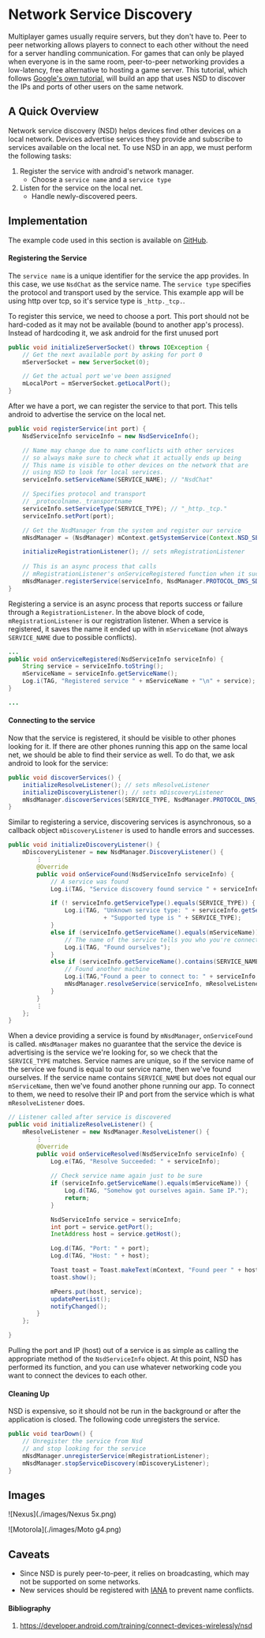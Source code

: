# Network Service Discovery

Multiplayer games usually require servers, but they don't have to. Peer to peer networking allows players to connect to each other without the need for a server handling communication. For games that can only be played when everyone is in the same room, peer-to-peer networking provides a low-latency, free alternative to hosting a game server. This tutorial, which follows [Google's own tutorial](https://developer.android.com/training/connect-devices-wirelessly/index), will build an app that uses NSD to discover the IPs and ports of other users on the same network.



## A Quick Overview
Network service discovery (NSD) helps devices find other devices on a local network. Devices advertise services they provide and subscribe to services available on the local net. To use NSD in an app, we must perform the following tasks:
1. Register the service with android's network manager.
   - Choose a `service name` and a `service type`
2. Listen for the service on the local net.
   - Handle newly-discovered peers.

## Implementation

The example code used in this section is available on [GitHub](https://github.com/mattsoulanille/NSDExample).

#### Registering the Service
The `service name` is a unique identifier for the service the app provides. In this case, we use `NsdChat` as the service name. The `service type` specifies the protocol and transport used by the service. This example app will be using http over tcp, so it's service type is `_http._tcp.`.

To register this service, we need to choose a port. This port should not be hard-coded as it may not be available (bound to another app's process). Instead of hardcoding it, we ask android for the first unused port 
```java
public void initializeServerSocket() throws IOException {
    // Get the next available port by asking for port 0
    mServerSocket = new ServerSocket(0);

    // Get the actual port we've been assigned
    mLocalPort = mServerSocket.getLocalPort();
}
```

After we have a port, we can register the service to that port. This tells android to advertise the service on the local net. 

```java
public void registerService(int port) {
    NsdServiceInfo serviceInfo = new NsdServiceInfo();

    // Name may change due to name conflicts with other services
    // so always make sure to check what it actually ends up being
    // This name is visible to other devices on the network that are
    // using NSD to look for local services.
    serviceInfo.setServiceName(SERVICE_NAME); // "NsdChat"

    // Specifies protocol and transport
    // _protocolname._transportname
    serviceInfo.setServiceType(SERVICE_TYPE); // "_http._tcp."
    serviceInfo.setPort(port);

    // Get the NsdManager from the system and register our service
    mNsdManager = (NsdManager) mContext.getSystemService(Context.NSD_SERVICE);

    initializeRegistrationListener(); // sets mRegistrationListener
    
    // This is an async process that calls
    // mRegistrationListener's onServiceRegistered function when it succeeds
    mNsdManager.registerService(serviceInfo, NsdManager.PROTOCOL_DNS_SD, mRegistrationListener);
}
```
Registering a service is an async process that reports success or failure through a `RegistrationListener`. In the above block of code, `mRegistrationListener` is our registration listener. When a service is registered, it saves the name it ended up with in `mServiceName` (not always `SERVICE_NAME` due to possible conflicts).
```java
...
public void onServiceRegistered(NsdServiceInfo serviceInfo) {
    String service = serviceInfo.toString();
    mServiceName = serviceInfo.getServiceName();
    Log.i(TAG, "Registered service " + mServiceName + "\n" + service);
}

...
```
#### Connecting to the service
Now that the service is registered, it should be visible to other phones looking for it. If there are other phones running this app on the same local net, we should be able to find their service as well. To do that, we ask android to look for the service:
```java
public void discoverServices() {
    initializeResolveListener(); // sets mResolveListener
    initializeDiscoveryListener(); // sets mDiscoveryListener
    mNsdManager.discoverServices(SERVICE_TYPE, NsdManager.PROTOCOL_DNS_SD, mDiscoveryListener);
}
```
Similar to registering a service, discovering services is asynchronous, so a callback object `mDiscoveryListener` is used to handle errors and successes.
```java
public void initializeDiscoveryListener() {
    mDiscoveryListener = new NsdManager.DiscoveryListener() {
        ⋮         
        @Override
        public void onServiceFound(NsdServiceInfo serviceInfo) {
            // A service was found
            Log.i(TAG, "Service discovery found service " + serviceInfo);

            if (! serviceInfo.getServiceType().equals(SERVICE_TYPE)) {
                Log.i(TAG, "Unknown service type: " + serviceInfo.getServiceType() + "\n"
                           + "Supported type is " + SERVICE_TYPE);
            }
            else if (serviceInfo.getServiceName().equals(mServiceName)) {
                // The name of the service tells you who you're connecting to.
                Log.i(TAG, "Found ourselves");
            }
            else if (serviceInfo.getServiceName().contains(SERVICE_NAME)) {
                // Found another machine
                Log.i(TAG,"Found a peer to connect to: " + serviceInfo.getServiceName());
                mNsdManager.resolveService(serviceInfo, mResolveListener);
            }
        }
        ⋮
    };
}
```
When a device providing a service is found by `mNsdManager`, `onServiceFound` is called. `mNsdManager` makes no guarantee that the service the device is advertising is the service we're looking for, so we check that the `SERVICE_TYPE` matches. Service names are unique, so if the service name of the service we found is equal to our service name, then we've found ourselves. If the service name contains `SERVICE_NAME` but does not equal our `mServiceName`, then we've found another phone running our app. To connect to them, we need to resolve their IP and port from the service which is what `mResolveListener` does.
```java
// Listener called after service is discovered
public void initializeResolveListener() {
    mResolveListener = new NsdManager.ResolveListener() {
        ⋮
        @Override
        public void onServiceResolved(NsdServiceInfo serviceInfo) {
            Log.e(TAG, "Resolve Succeeded: " + serviceInfo);
            
			// Check service name again just to be sure
            if (serviceInfo.getServiceName().equals(mServiceName)) {
                Log.d(TAG, "Somehow got ourselves again. Same IP.");
                return;
            }

            NsdServiceInfo service = serviceInfo;
            int port = service.getPort();
            InetAddress host = service.getHost();

            Log.d(TAG, "Port: " + port);
            Log.d(TAG, "Host: " + host);

            Toast toast = Toast.makeText(mContext, "Found peer " + host, Toast.LENGTH_SHORT);
            toast.show();

            mPeers.put(host, service);
            updatePeerList();
            notifyChanged();
        }
    };

}
```
Pulling the port and IP (host) out of a service is as simple as calling the appropriate method of the `NsdServiceInfo` object. At this point, NSD has performed its function, and you can use whatever networking code you want to connect the devices to each other.


#### Cleaning Up

NSD is expensive, so it should not be run in the background or after the application is closed. The following code unregisters the service.
```java
public void tearDown() {
	// Unregister the service from Nsd
	// and stop looking for the service
	mNsdManager.unregisterService(mRegistrationListener);
	mNsdManager.stopServiceDiscovery(mDiscoveryListener);
}
```




## Images

![Nexus](./images/Nexus 5x.png)

![Motorola](./images/Moto g4.png)





## Caveats
* Since NSD is purely peer-to-peer, it relies on broadcasting, which may not be supported on some networks. 
* New services should be registered with [IANA](http://www.iana.org/assignments/service-names-port-numbers/service-names-port-numbers.xml) to prevent name conflicts.





#### Bibliography
1. https://developer.android.com/training/connect-devices-wirelessly/nsd
